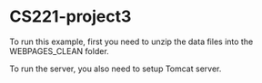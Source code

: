 # CS221-project3

To run this example, first you need to unzip the data files into the WEBPAGES_CLEAN folder.

To run the server, you also need to setup Tomcat server.
